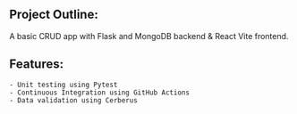## Project Outline:
A basic CRUD app with Flask and MongoDB backend & React Vite frontend. 

## Features:
    - Unit testing using Pytest
    - Continuous Integration using GitHub Actions
    - Data validation using Cerberus
